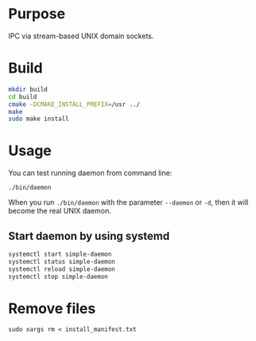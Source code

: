 # Purpose

IPC via stream-based UNIX domain sockets.

# Build

```sh
mkdir build
cd build
cmake -DCMAKE_INSTALL_PREFIX=/usr ../
make
sudo make install
```

# Usage

You can test running daemon from command line:

`./bin/daemon`

When you run `./bin/daemon` with the parameter `--daemon` or `-d`, then
it will become the real UNIX daemon.

## Start daemon by using systemd
```sh
systemctl start simple-daemon
systemctl status simple-daemon
systemctl reload simple-daemon
systemctl stop simple-daemon
```

# Remove files

```
sudo xargs rm < install_manifest.txt
```